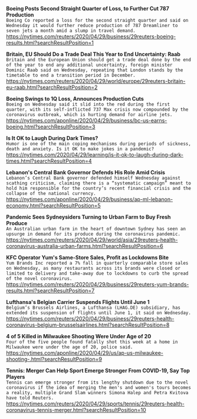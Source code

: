 **Boeing Posts Second Straight Quarter of Loss, to Further Cut 787 Production**\
`Boeing Co reported a loss for the second straight quarter and said on Wednesday it would further reduce production of 787 Dreamliner to seven jets a month amid a slump in travel demand.`\
https://nytimes.com/reuters/2020/04/29/business/29reuters-boeing-results.html?searchResultPosition=1

**Britain, EU Should Do a Trade Deal This Year to End Uncertainty: Raab**\
`Britain and the European Union should get a trade deal done by the end of the year to end any additional uncertainty, foreign minister Dominic Raab said on Wednesday, repeating that London stands by the timetable to end a transition period in December.`\
https://nytimes.com/reuters/2020/04/29/world/europe/29reuters-britain-eu-raab.html?searchResultPosition=2

**Boeing Swings to 1Q Loss, Announces Production Cuts**\
`Boeing on Wednesday said it slid into the red during the first quarter, with its self-inflicted 737 Max crisis now compounded by the coronavirus outbreak, which is hurting demand for airline jets.`\
https://nytimes.com/aponline/2020/04/29/business/bc-us-earns-boeing.html?searchResultPosition=3

**Is It OK to Laugh During Dark Times?**\
`Humor is one of the main coping mechanisms during periods of sickness, death and anxiety. Is it OK to make jokes in a pandemic?`\
https://nytimes.com/2020/04/29/learning/is-it-ok-to-laugh-during-dark-times.html?searchResultPosition=4

**Lebanon's Central Bank Governor Defends His Role Amid Crisis**\
`Lebanon’s Central Bank governor defended himself Wednesday against scathing criticism, claiming there is a “systematic campaign” meant to hold him responsible for the country’s recent financial crisis and the collapse of the national currency. `\
https://nytimes.com/aponline/2020/04/29/business/ap-ml-lebanon-economy.html?searchResultPosition=5

**Pandemic Sees Sydneysiders Turning to Urban Farm to Buy Fresh Produce**\
`An Australian urban farm in the heart of downtown Sydney has seen an upsurge in demand for its produce during the coronavirus pandemic.`\
https://nytimes.com/reuters/2020/04/29/world/asia/29reuters-health-coronavirus-australia-urban-farms.html?searchResultPosition=6

**KFC Operator Yum's Same-Store Sales, Profit as Lockdowns Bite**\
`Yum Brands Inc reported a 7% fall in quarterly comparable store sales on Wednesday, as many restaurants across its brands were closed or limited to delivery and take-away due to lockdowns to curb the spread of the novel coronavirus.`\
https://nytimes.com/reuters/2020/04/29/business/29reuters-yum-brands-results.html?searchResultPosition=7

**Lufthansa's Belgian Carrier Suspends Flights Until June 1**\
`Belgium’s Brussels Airlines, a Lufthansa (LHAG.DE) subsidiary, has extended its suspension of flights until June 1, it said on Wednesday.`\
https://nytimes.com/reuters/2020/04/29/business/29reuters-health-coronavirus-belgium-brusselsairlines.html?searchResultPosition=8

**4 of 5 Killed in Milwaukee Shooting Were Under Age of 20**\
`Four of the five people found fatally shot this week at a home in Milwaukee were under the age of 20, police said.`\
https://nytimes.com/aponline/2020/04/29/us/ap-us-milwaukee-shooting-.html?searchResultPosition=9

**Tennis: Merger Can Help Sport Emerge Stronger From COVID-19, Say Top Players**\
`Tennis can emerge stronger from its lengthy shutdown due to the novel coronavirus if the idea of merging the men's and women's tours becomes a reality, multiple Grand Slam winners Simona Halep and Petra Kvitova have told Reuters.`\
https://nytimes.com/reuters/2020/04/29/sports/tennis/29reuters-health-coronavirus-tennis-merger.html?searchResultPosition=10


